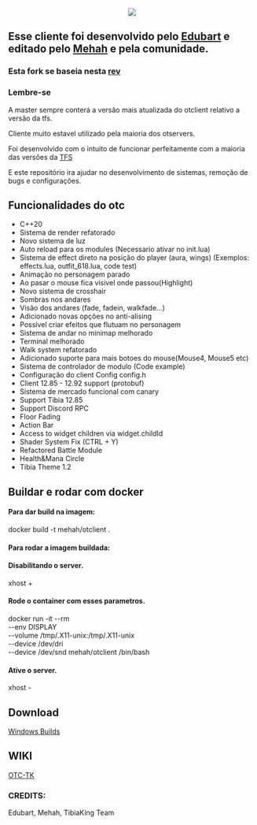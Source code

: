 <center>
<a href="https://www.tibiaking.com"><img src="https://user-images.githubusercontent.com/74227915/219124653-caccb04f-e858-4e81-b8be-c94ffbd3f276.png"/>
</center></a>


## Esse cliente foi desenvolvido pelo [Edubart](https://github.com/edubart/otclient) e editado pelo [Mehah](https://github.com/mehah/otclient) e pela comunidade.
### Esta fork se baseia nesta [rev](https://github.com/mehah/otclient/tree/e81900547cd224b6d2c98550f360f78b49575285)
### Lembre-se
A master sempre conterá a versão mais atualizada do otclient relativo a versão da tfs.

Cliente muito estavel utilizado pela maioria dos otservers.

Foi desenvolvido com o intuito de funcionar perfeitamente com a maioria das versões da [TFS](https://github.com/tibiaking/forgottenserver)

E este repositório ira ajudar no desenvolvimento de sistemas, remoção de bugs e configurações.

## Funcionalidades do otc
- C++20
- Sistema de render refatorado
- Novo sistema de luz
- Auto reload para os modules (Necessario ativar no init.lua)
- Sistema de effect direto na posição do player (aura, wings) (Exemplos: effects.lua, outfit_618.lua, code test)
- Animação no personagem parado
- Ao pasar o mouse fica visivel onde passou(Highlight)
- Novo sistema de crosshair
- Sombras nos andares
- Visão dos andares (fade, fadein, walkfade...)
- Adicionado novas opções no anti-alising
- Possivel criar efeitos que flutuam no personagem
- Sistema de andar no minimap melhorado
- Terminal melhorado
- Walk system refatorado
- Adicionado suporte para mais botoes do mouse(Mouse4, Mouse5 etc)
- Sistema de controlador de modulo (Code example)
- Configuração do client Config config.h
- Client 12.85 - 12.92 support (protobuf)
- Sistema de mercado funcional com canary
- Support Tibia 12.85
- Support Discord RPC
- Floor Fading
- Action Bar
- Access to widget children via widget.childId
- Shader System Fix (CTRL + Y)
- Refactored Battle Module
- Health&Mana Circle
- Tibia Theme 1.2

## Buildar e rodar com docker
#### Para dar build na imagem:
docker build -t mehah/otclient .
#### Para rodar a imagem buildada:

#### Disabilitando o server.
xhost +
#### Rode o container com esses parametros.
docker run -it --rm \
  --env DISPLAY \
  --volume /tmp/.X11-unix:/tmp/.X11-unix \
  --device /dev/dri \
  --device /dev/snd mehah/otclient /bin/bash

#### Ative o server.
xhost -

## Download
[Windows Builds](https://github.com/TheTibiaking/otclient-tibiaking/releases)

## WIKI
[OTC-TK](https://github.com/TheTibiaking/otclient-tibiaking/wiki)

### CREDITS:
Edubart, Mehah, TibiaKing Team
